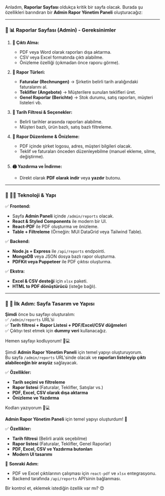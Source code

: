 Anladım, **Raporlar Sayfası** oldukça kritik bir sayfa olacak. Burada şu özellikleri barındıran bir **Admin Rapor Yönetim Paneli** oluşturacağız:

---

### 🚀 **📊 Raporlar Sayfası (Admin) - Gereksinimler**
1. **📄 Çıktı Alma:**  
   - PDF veya Word olarak raporları dışa aktarma.  
   - CSV veya Excel formatında çıktı alabilme.  
   - Önizleme özelliği (çıkmadan önce raporu görme).

2. **📃 Rapor Türleri:**  
   - **Faturalar (Rechnungen)** → Şirketin belirli tarih aralığındaki faturalarını al.  
   - **Teklifler (Angebote)** → Müşterilere sunulan teklifleri üret.  
   - **Genel Raporlar (Berichte)** → Stok durumu, satış raporları, müşteri listeleri vb.  

3. **📅 Tarih Filtresi & Seçenekler:**  
   - Belirli tarihler arasında raporları alabilme.  
   - Müşteri bazlı, ürün bazlı, satış bazlı filtreleme.  

4. **📑 Rapor Düzenleme & Önizleme:**  
   - PDF içinde şirket logosu, adres, müşteri bilgileri olacak.  
   - Teklif ve faturaları önceden düzenleyebilme (manuel ekleme, silme, değiştirme).  

5. **🖨️ Yazdırma ve İndirme:**  
   - Direkt olarak **PDF olarak indir** veya **yazdır** butonu.  

---

### 🎨 **👨‍💻 Teknoloji & Yapı**
✅ **Frontend:**  
   - Sayfa **Admin Paneli** içinde `/admin/reports` olacak.  
   - **React & Styled Components** ile modern bir UI.  
   - **React-PDF** ile PDF oluşturma ve önizleme.  
   - **Table + Filtreleme** (Örneğin: MUI DataGrid veya Tailwind Table).  

✅ **Backend:**  
   - **Node.js + Express** ile `/api/reports` endpointi.  
   - **MongoDB** veya JSON dosya bazlı rapor oluşturma.  
   - **PDFKit veya Puppeteer** ile PDF çıktısı oluşturma.  

✅ **Ekstra:**  
   - **Excel & CSV desteği** için `xlsx` paketi.  
   - **HTML to PDF dönüştürücü** (isteğe bağlı).  

---

### 🎯 **📌 İlk Adım: Sayfa Tasarım ve Yapısı**
**Şimdi** önce bu sayfayı oluşturalım:  
✅ `/admin/reports` URL’si  
✅ **Tarih filtresi + Rapor Listesi + PDF/Excel/CSV düğmeleri**  
✅ Çıktıyı test etmek için **dummy veri** kullanacağız.

Hemen sayfayı kodluyorum! 🚀💻

Şimdi **Admin Rapor Yönetim Paneli** için temel yapıyı oluşturuyorum.  
Bu sayfa `/admin/reports` URL'sinde olacak ve **raporları listeleyip çıktı alabileceğin bir arayüz** sağlayacak.  

✅ **Özellikler:**  
- **Tarih seçimi ve filtreleme**  
- **Rapor listesi** (Faturalar, Teklifler, Satışlar vs.)  
- **PDF, Excel, CSV olarak dışa aktarma**  
- **Önizleme ve Yazdırma**  

Kodları yazıyorum 🚀💻

**Admin Rapor Yönetim Paneli** için temel yapıyı oluşturdum! 🚀  

✅ **Özellikler:**  
- **Tarih filtresi** (Belirli aralık seçebilme)  
- **Rapor listesi** (Faturalar, Teklifler, Genel Raporlar)  
- **PDF, Excel, CSV ve Yazdırma butonları**  
- **Modern UI tasarımı**  

🔹 **Sonraki Adım:**  
- PDF ve Excel çıktılarının çalışması için `react-pdf` ve `xlsx` entegrasyonu.  
- Backend tarafında `/api/reports` API’sinin bağlanması.  

Bir kontrol et, eklemek istediğin özellik var mı? 😊